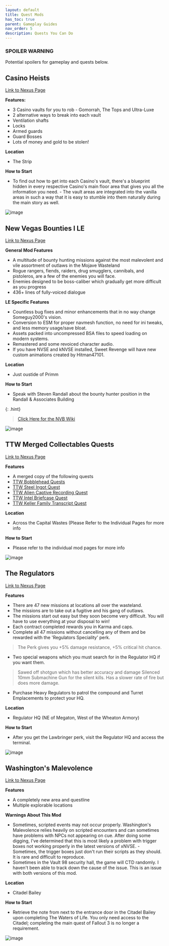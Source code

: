 ```yaml
---
layout: default
title: Quest Mods
has_toc: true
parent: Gameplay Guides
nav_order: 5
description: Quests You Can Do
---
```


### SPOILER WARNING
Potential spoilers for gameplay and quests below.

## **Casino Heists**

[Link to Nexus Page](https://www.nexusmods.com/newvegas/mods/59896)

**Features:**
- 3 Casino vaults for you to rob - Gomorrah, The Tops and Ultra-Luxe
- 2 alternative ways to break into each vault
- Ventilation shafts
- Locks
- Armed guards 
- Guard Bosses
- Lots of money and gold to be stolen!

**Location**
- The Strip

**How to Start**
- To find out how to get into each Casino's vault, there's a blueprint hidden in every respective Casino's main floor area that gives you all the information you need.  - The vault areas are integrated into the vanilla areas in such a way that it is easy to stumble into them naturally during the main story as well.

![image](https://user-images.githubusercontent.com/112358568/210498485-734f4bcd-5884-4e47-8c63-fa022c7274ce.png)


## **New Vegas Bounties I LE**

[Link to Nexus Page](https://www.nexusmods.com/newvegas/mods/77108)

**General Mod Features**
- A multitude of bounty hunting missions against the most malevolent and vile assortment of outlaws in the Mojave Wasteland
- Rogue rangers, fiends, raiders, drug smugglers, cannibals, and pistoleros, are a few of the enemies you will face. 
- Enemies designed to be boss-caliber which gradually get more difficult as you progress
- 436+ lines of fully-voiced dialogue

**LE Specific Features**
- Countless bug fixes and minor enhancements that in no way change Someguy2000's vision.
- Conversion to ESM for proper navmesh function, no need for ini tweaks, and less memory usage/save bloat.
- Assets packed into uncompressed BSA files to speed loading on modern systems.
- Remastered and some revoiced character audio.
- If you have NVSE and kNVSE installed, Sweet Revenge will have new custom animations created by Hitman47101.

**Location**
- Just oustide of Primm

**How to Start**
- Speak with Steven Randall about the bounty hunter position in the Randall & Associates Building

{: .hint}
> [Click Here for the NVB Wiki](https://someguy2000.fandom.com/wiki/New_Vegas_Bounties_(quest))

![image](https://user-images.githubusercontent.com/112358568/210499960-43787519-b240-49a8-b2c1-abbbd799012f.png)

## **TTW Merged Collectables Quests**

[Link to Nexus Page](https://www.nexusmods.com/newvegas/mods/75829)

**Features**
- A merged copy of the following quests 
- [TTW Bobblehead Quests](https://www.nexusmods.com/newvegas/mods/75717)
- [TTW Steel Ingot Quest](https://www.nexusmods.com/newvegas/mods/75774)
- [TTW Alien Captive Recording Quest](https://www.nexusmods.com/newvegas/mods/75776)
- [TTW Intel Briefcase Quest](https://www.nexusmods.com/newvegas/mods/75777)
- [TTW Keller Family Transcript Quest](https://www.nexusmods.com/newvegas/mods/75790)

**Location**
- Across the Capital Wastes (Please Refer to the Individual Pages for more info

**How to Start**
- Please refer to the individual mod pages for more info

![image](https://user-images.githubusercontent.com/112358568/210500592-f55801a7-570f-4308-8da9-5642803a9d83.png)

## **The Regulators**

[Link to Nexus Page](https://www.nexusmods.com/newvegas/mods/66266)

**Features**
- There are 47 new missions at locations all over the wasteland.
- The missions are to take out a fugitive and his gang of outlaws.
- The missions start out easy but they soon become very difficult. You will have to use everything at your disposal to win!
- Each contract completed rewards you in Karma and caps.
- Complete all 47 missions without cancelling any of them and be rewarded with the 'Regulators Speciality' perk.
> The Perk gives you +5% damage resistance, +5% critical hit chance.
- Two special weapons which you must search for in the Regulator HQ if you want them.
> Sawed off shotgun which has better accuracy and damage
> Silenced 10mm Submachine Gun for the silent kills. Has a slower rate of fire but does more damage.
- Purchase Heavy Regulators to patrol the compound and Turret Emplacements to protect your HQ.

**Location**
- Regulator HQ (NE of Megaton, West of the Wheaton Armory)

**How to Start**
- After you get the Lawbringer perk, visit the Regulator HQ and access the terminal.

![image](https://user-images.githubusercontent.com/112358568/210501385-8c0f9b18-e6ec-4e23-82b8-7e205666c041.png)

## **Washington's Malevolence**

[Link to Nexus Page](https://www.nexusmods.com/newvegas/mods/75027)

**Features**
- A completely new area and questline
- Multiple explorable locations

**Warnings About This Mod**
- Sometimes, scripted events may not occur properly. Washington's Malevolence relies heavily on scripted encounters and can sometimes have problems with NPCs not appearing on cue. After doing some digging, I've determined that this is most likely a problem with trigger boxes not working properly in the latest versions of xNVSE. - Sometimes, the trigger boxes just don't run their scripts as they should. It is rare and difficult to reproduce.
- Sometimes in the Vault 98 security hall, the game will CTD randomly. I haven't been able to track down the cause of the issue. This is an issue with both versions of this mod.

**Location**
- Citadel Bailey

**How to Start**
- Retrieve the note from next to the entrance door in the Citadel Bailey upon completing The Waters of Life. You only need access to the Citadel; completing the main quest of Fallout 3 is no longer a requirement.

![image](https://user-images.githubusercontent.com/112358568/210501500-114ee89f-2eee-491b-8bc9-aa410fb1ac5b.png)

